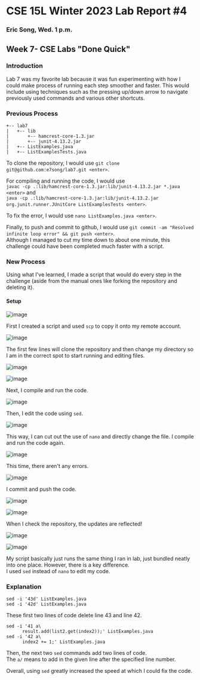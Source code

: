 # CSE 15L Winter 2023 Lab Report #4   
### Eric Song, Wed. 1 p.m.   
## **Week 7- CSE Labs "Done Quick"**   

### **Introduction**   
Lab 7 was my favorite lab because it was fun experimenting with how I could make process of running each step smoother and faster. 
This would include using techniques such as the pressing up/down arrow to navigate previously used commands and various other shortcuts.   

### **Previous Process**      
```
+-- lab7
|   +-- lib
|       +-- hamcrest-core-1.3.jar
|       +-- junit-4.13.2.jar
|   +-- ListExamples.java
|   +-- ListExamplesTests.java
```   
To clone the repository, I would use `git clone git@github.com:e7song/lab7.git <enter>`.   

For compiling and running the code, I would use   
`javac -cp .:lib/hamcrest-core-1.3.jar:lib/junit-4.13.2.jar *.java <enter>` and    
`java -cp .:lib/hamcrest-core-1.3.jar:lib/junit-4.13.2.jar org.junit.runner.JUnitCore ListExamplesTests <enter>`.  

To fix the error, I would use `nano ListExamples.java <enter>`.   

Finally, to push and commit to github, I would use `git commit -am "Resolved infinite loop error" && git push <enter>`.   
Although I managed to cut my time down to about one minute, this challenge could have been completed much faster with a script.   

### **New Process**   
Using what I've learned, I made a script that would do every step in the challenge (aside from the manual ones like forking the repository and deleting it).  

#### Setup   

![image](https://user-images.githubusercontent.com/67176000/224747765-2c289c23-118b-4e1d-8ee6-1155f33245ca.png)   

First I created a script and used `scp` to copy it onto my remote account.   

![image](https://user-images.githubusercontent.com/67176000/224762773-41c7f29a-7b18-4917-8b16-7295297b1d53.png)   

The first few lines will clone the repository and then change my directory so I am in the correct spot to start running and editing files.   

![image](https://user-images.githubusercontent.com/67176000/224763592-317baedf-b5fc-46c6-8afd-089a6c3eed27.png)   

![image](https://user-images.githubusercontent.com/67176000/224763712-e09bcd00-d0dc-432e-a36f-d414c726631a.png)   

Next, I compile and run the code.   

![image](https://user-images.githubusercontent.com/67176000/224763856-853748a1-c5b8-487f-9c76-116c8ad1ef6c.png)   

Then, I edit the code using `sed`.   

![image](https://user-images.githubusercontent.com/67176000/224764817-6c2e9c14-b0df-4593-b1a0-4684d3ccf106.png)   

This way, I can cut out the use of `nano` and directly change the file. I compile and run the code again.     

![image](https://user-images.githubusercontent.com/67176000/224764973-c791334b-e056-484c-858c-4ed79ada9b9a.png)   

This time, there aren't any errors.   

![image](https://user-images.githubusercontent.com/67176000/224765124-ff372e58-df72-4822-a41f-01c6aab824d8.png)   

I commit and push the code.   

![image](https://user-images.githubusercontent.com/67176000/224765350-a965ac54-fd05-4ccd-b04e-2ed3beada535.png)   

![image](https://user-images.githubusercontent.com/67176000/224765307-529b0647-8dea-4705-9415-497f0d711dc5.png)   

When I check the repository, the updates are reflected!   

![image](https://user-images.githubusercontent.com/67176000/224765954-f4e27924-4c2f-4b74-acc0-c63a5d097d61.png)   

![image](https://user-images.githubusercontent.com/67176000/224766227-b97cff70-75f1-4685-930f-d225bab7519c.png)   

My script basically just runs the same thing I ran in lab, just bundled neatly into one place. However, there is a key difference.   
I used `sed` instead of `nano` to edit my code.   

### **Explanation**   
```
sed -i '43d' ListExamples.java
sed -i '42d' ListExamples.java
```   
These first two lines of code delete line 43 and line 42.   
```
sed -i '41 a\
      result.add(list2.get(index2));' ListExamples.java
sed -i '42 a\
      index2 += 1;' ListExamples.java
```   
Then, the next two `sed` commands add two lines of code.   
The `a/` means to add in the given line after the specified line number.   

Overall, using `sed` greatly increased the speed at which I could fix the code.   



















